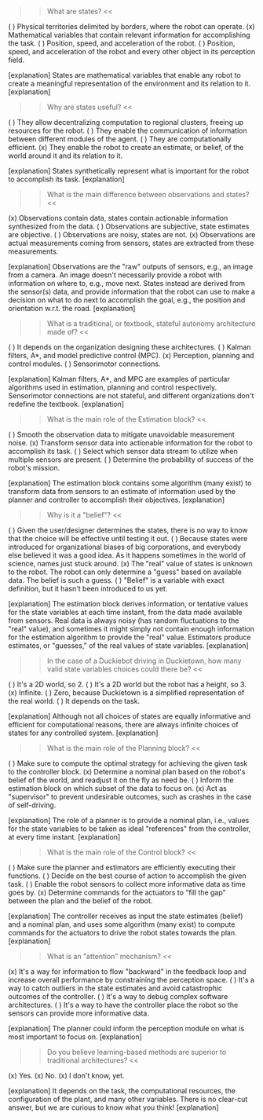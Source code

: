 >> What are states? <<

( ) Physical territories delimited by borders, where the robot can operate.
(x) Mathematical variables that contain relevant information for accomplishing the task. 
( ) Position, speed, and acceleration of the robot.
( ) Position, speed, and acceleration of the robot and every other object in its perception field.

[explanation]
States are mathematical variables that enable any robot to create a meaningful representation of the environment and its relation to it.
[explanation]

>> Why are states useful? <<

( ) They allow decentralizing computation to regional clusters, freeing up resources for the robot. 
( ) They enable the communication of information between different modules of the agent.
( ) They are computationally efficient.
(x) They enable the robot to create an estimate, or belief, of the world around it and its relation to it.

[explanation]
States synthetically represent what is important for the robot to accomplish its task.
[explanation]

>> What is the main difference between observations and states? <<

(x) Observations contain data, states contain actionable information synthesized from the data.
( ) Observations are subjective, state estimates are objective.
( ) Observations are noisy, states are not.
(x) Observations are actual measurements coming from sensors, states are extracted from these measurements.

[explanation]
Observations are the "raw" outputs of sensors, e.g., an image from a camera. An image doesn't necessarily provide a robot with information on where to, e.g., move next. States instead are derived from the sensor(s) data, and provide information that the robot can use to make a decision on what to do next to accomplish the goal, e.g., the position and orientation w.r.t. the road. 
[explanation]

>> What is a traditional, or textbook, stateful autonomy architecture made of? <<

( ) It depends on the organization designing these architectures.
( ) Kalman filters, A*, and model predictive control (MPC). 
(x) Perception, planning and control modules.
( ) Sensorimotor connections.

[explanation]
Kalman filters, A*, and MPC are examples of particular algorithms used in estimation, planning and control respectively. Sensorimotor connections are not stateful, and different organizations don't redefine the textbook. 
[explanation]

>> What is the main role of the Estimation block? <<

( ) Smooth the observation data to mitigate unavoidable measurement noise.
(x) Transform sensor data into actionable information for the robot to accomplish its task.
( ) Select which sensor data stream to utilize when multiple sensors are present.
( ) Determine the probability of success of the robot's mission. 

[explanation]
The estimation block contains some algorithm (many exist) to transform data from sensors to an estimate of information used by the planner and controller to accomplish their objectives.
[explanation]

>> Why is it a "belief"? <<

( ) Given the user/designer determines the states, there is no way to know that the choice will be effective until testing it out.
( ) Because states were introduced for organizational biases of big corporations, and everybody else believed it was a good idea. As it happens sometimes in the world of science, names just stuck around.
(x) The "real" value of states is unknown to the robot. The robot can only determine a "guess" based on available data. The belief is such a guess. 
( ) "Belief" is a variable with exact definition, but it hasn't been introduced to us yet. 

[explanation]
The estimation block derives information, or tentative values for the state variables at each time instant, from the data made available from sensors. Real data is always noisy (has random fluctuations to the "real" value), and sometimes it might simply not contain enough information for the estimation algorithm to provide the "real" value. Estimators produce estimates, or "guesses," of the real values of state variables. 
[explanation]

>> In the case of a Duckiebot driving in Duckietown, how many valid state variables choices could there be? <<

( ) It's a 2D world, so 2.
( ) It's a 2D world but the robot has a height, so 3.
(x) Infinite.
( ) Zero, because Duckietown is a simplified representation of the real world.
( ) It depends on the task. 

[explanation]
Although not all choices of states are equally informative and efficient for computational reasons, there are always infinite choices of states for any controlled system.
[explanation]

>> What is the main role of the Planning block? <<

( ) Make sure to compute the optimal strategy for achieving the given task to the controller block.
(x) Determine a nominal plan based on the robot's belief of the world, and readjust it on the fly as need be.
( ) Inform the estimation block on which subset of the data to focus on.
(x) Act as "supervisor" to prevent undesirable outcomes, such as crashes in the case of self-driving.

[explanation]
The role of a planner is to provide a nominal plan, i.e., values for the state variables to be taken as ideal "references" from the controller, at every time instant.
[explanation]

>> What is the main role of the Control block? <<

( ) Make sure the planner and estimators are efficiently executing their functions.
( ) Decide on the best course of action to accomplish the given task.
( ) Enable the robot sensors to collect more informative data as time goes by.
(x) Determine commands for the actuators to "fill the gap" between the plan and the belief of the robot.

[explanation]
The controller receives as input the state estimates (belief) and a nominal plan, and uses some algorithm (many exist) to compute commands for the actuators to drive the robot states towards the plan. 
[explanation]

>> What is an "attention" mechanism? <<

(x) It's a way for information to flow "backward" in the feedback loop and increase overall performance by constraining the perception space.
( ) It's a way to catch outliers in the state estimates and avoid catastrophic outcomes of the controller. 
( ) It's a way to debug complex software architectures. 
( ) It's a way to have the controller place the robot so the sensors can provide more informative data. 

[explanation]
The planner could inform the perception module on what is most important to focus on. 
[explanation]

>> Do you believe learning-based methods are superior to traditional architectures? <<

(x) Yes. 
(x) No.
(x) I don't know, yet.

[explanation]
It depends on the task, the computational resources, the configuration of the plant, and many other variables. There is no clear-cut answer, but we are curious to know what you think!
[explanation]

